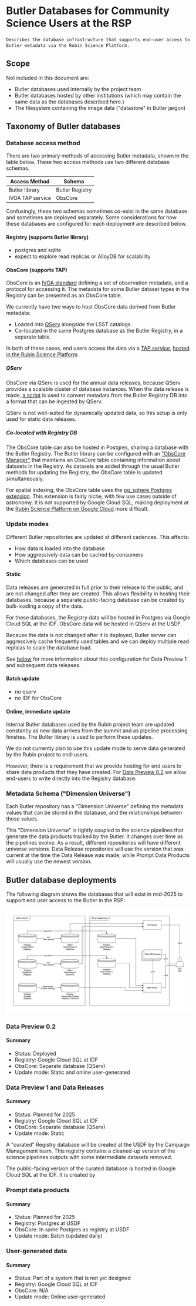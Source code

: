 # Butler Databases for Community Science Users at the RSP

```{abstract}
Describes the database infrastructure that supports end-user access to Butler metadata via the Rubin Science Platform.
```

## Scope


Not included in this document are:
* Butler databases used internally by the project team
* Butler databases hosted by other institutions (which may contain the same data as the databases described here.)
* The filesystem containing the image data ("datastore" in Butler jargon)

## Taxonomy of Butler databases

### Database access method

There are two primary methods of accessing Butler metadata, shown in the table
below.  These two access methods use two different database schemas.

| Access Method | Schema |
| ------------- | ------ |
| Butler library | Butler Registry |
| IVOA TAP service | ObsCore |

Confusingly, these two schemas sometimes co-exist in the same database and
sometimes are deployed separately.  Some considerations for how these databases
are configured for each deployment are described below.


#### Registry (supports Butler library)

- postgres and sqlite
- expect to explore read replicas or AlloyDB for scalability

#### ObsCore (supports TAP)

ObsCore is an [IVOA standard](https://www.ivoa.net/documents/ObsCore/) defining
a set of observation metadata, and a protocol for accessing it.  The metadata
for some Butler dataset types in the Registry can be presented as an ObsCore
table.

We currently have two ways to host ObsCore data derived from Butler metadata:
* Loaded into [QServ](https://dmtn-243.lsst.io/) alongside the LSST catalogs.
* Co-located in the same Postgres database as the Butler Registry, in a separate table.

In both of these cases, end users access the data via a [TAP
service](https://github.com/lsst-sqre/lsst-tap-service), [hosted in the Rubin
Science Platform](https://phalanx.lsst.io/applications/tap/index.html).

##### QServ

ObsCore via QServ is used for the annual data releases, because QServ provides
a scalable cluster of database instances.  When the data release is made, [a
script](https://github.com/lsst-dm/dax_obscore) is used to convert metadata
from the Butler Registry DB into a format that can be ingested by QServ.

QServ is not well-suited for dynamically updated data, so this setup is only
used for static data releases.

##### Co-located with Registry DB

The ObsCore table can also be hosted in Postgres, sharing a database with the
Butler Registry.  The Butler library can be configured with an ["ObsCore
Manager"](https://github.com/lsst/daf_butler/blob/50c0a9ef673d2b360f76026ea5d13829836f77b2/python/lsst/daf/butler/registry/obscore/_manager.py#L115)
that maintains an ObsCore table containing information about datasets in the
Registry.  As datasets are added through the usual Butler methods for updating
the Registry, the ObsCore table is updated simultaneously.

For spatial indexing, the ObsCore table uses the [pg_sphere Postgres
extension](https://github.com/postgrespro/pgsphere).  This extension is fairly
niche, with few use cases outside of astronomy.  It is not supported by Google
Cloud SQL, making deployment at the [Rubin Science Platform on Google
Cloud](https://dmtn-209.lsst.io/) more difficult.

### Update modes

Different Butler repositories are updated at different cadences.  This affects:
* How data is loaded into the database
* How aggressively data can be cached by consumers
* Which databases can be used

#### Static

Data releases are generated in full prior to their release to the public, and
are not changed after they are created.  This allows flexibility in hosting
their databases, because a separate public-facing database can be created by
bulk-loading a copy of the data.

For these databases, the Registry data will be hosted in Postgres via Google
Cloud SQL at the IDF. ObsCore data will be hosted in QServ at the USDF.

Because the data is not changed after it is deployed, Butler server can
aggressively cache frequently used tables and we can deploy multiple read
replicas to scale the database load.

See [below](#data-preview-1-and-data-releases) for more information about this
configuration for Data Preview 1 and subsequent data releases.

#### Batch update

- no qserv
- no IDF for ObsCore


#### Online, immediate update

Internal Butler databases used by the Rubin project team are updated constantly
as new data arrives from the summit and as pipeline processing finishes.  The
Butler library is used to perform these updates.

We do not currently plan to use this update mode to serve data generated by the
Rubin project to end-users.  

However, there is a requirement that we provide hosting for end users to share
data products that they have created.  For [Data Preview 0.2](#data-preview-02)
we allow end-users to write directly into the Registry database.

### Metadata Schema ("Dimension Universe")

Each Butler repository has a "Dimension Universe" defining the metadata values
that can be stored in the database, and the relationships between those values.

This "Dimension Universe" is tightly coupled to the science pipelines that
generate the data products tracked by the Butler.  It changes over time as the
pipelines evolve. As a result, different repositories will have different
universe versions.  Data Release repositories will use the version that was
current at the time the Data Release was made, while Prompt Data Products will
usually use the newest version.

## Butler database deployments

The following diagram shows the databases that will exist in mid-2025 to
support end user access to the Butler in the RSP:

![System diagram](Butler%20databases.drawio.png)


### Data Preview 0.2
#### Summary
* Status: Deployed
* Registry: Google Cloud SQL at IDF
* ObsCore: Separate database (QServ)
* Update mode: Static and online user-generated

### Data Preview 1 and Data Releases
#### Summary
* Status: Planned for 2025
* Registry: Google Cloud SQL at IDF
* ObsCore: Separate database (QServ)
* Update mode: Static

 A "curated" Registry database will be created at the USDF by the Campaign
 Management team.  This registry contains a cleaned-up version of the science
 pipelines outputs with some intermediate datasets removed.

The public-facing version of the curated database is hosted in Google Cloud SQL at the IDF.  It is
created by 

### Prompt data products
#### Summary
* Status: Planned for 2025
* Registry: Postgres at USDF
* ObsCore: In same Postgres as registry at USDF
* Update mode: Batch (updated daily)

### User-generated data
#### Summary
* Status: Part of a system that is not yet designed
* Registry: Google Cloud SQL at IDF
* ObsCore: N/A
* Update mode: Online user-generated